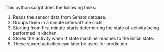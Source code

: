 This python script does the following tasks:
1. Reads the sensor data from Sensor datbase.
2. Groups them in a minute interval time slots.
3. Starting from first minute starts determining the state of activity being performed in kitchen.
4. Stores the activity when it state machine reaches to the initial state.
5. These stored activities can later be used for prediction.
